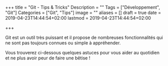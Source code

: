 +++
title = "Git - Tips & Tricks"
Description = ""
Tags = ["Développement", "Git"]
Categories = ["Git", "Tips"]
image = ""
aliases = []
draft = true
date = 2019-04-23T14:44:54+02:00
lastmod = 2019-04-23T14:44:54+02:00

+++

Git est un outil très puissant et il propose de nombreuses fonctionnalités qui ne sont pas toujours connues ou simple à appréhender.

Vous trouverez ci-dessous quelques astuces pour vous aider au quotidien et ne plus avoir peur de faire une bêtise !

